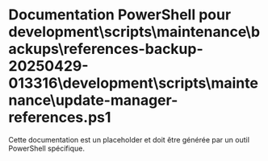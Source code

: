# Documentation PowerShell pour development\scripts\maintenance\backups\references-backup-20250429-013316\development\scripts\maintenance\update-manager-references.ps1

Cette documentation est un placeholder et doit être générée par un outil PowerShell spécifique.
